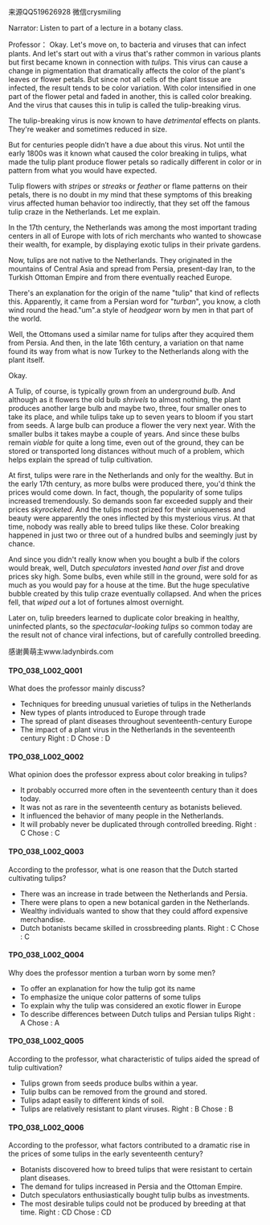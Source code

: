 来源QQ519626928 微信crysmiling

Narrator:
Listen to part of a lecture in a botany class.

Professor：
Okay. Let's move on, to bacteria and viruses that can infect plants. And let's start out with a virus that's rather common in various plants but first became known in connection with *tulips*. This virus can cause a change in pigmentation that dramatically affects the color of the plant's leaves or flower petals. But since not all cells of the plant tissue are infected, the result tends to be color variation. With color intensified in one part of the flower petal and faded in another, this is called color breaking. And the virus that causes this in tulip is called the tulip-breaking virus.

The tulip-breaking virus is now known to have *detrimental* effects on plants. They're weaker and sometimes reduced in size.

But for centuries people didn’t have a due about this virus. Not until the early 1800s was it known what caused the color breaking in tulips, what made the tulip plant produce flower petals so radically different in color or in pattern from what you would have expected. 

Tulip flowers with *stripes* or *streaks* or *feather* or flame patterns on their petals, there is no doubt in my mind that these symptoms of this breaking virus affected human behavior too indirectly, that they set off the famous tulip craze in the Netherlands. Let me explain.

In the 17th century, the Netherlands was among the most important trading centers in all of Europe with lots of rich merchants who wanted to showcase their wealth, for example, by displaying exotic tulips in their private gardens. 

Now, tulips are not native to the Netherlands. They originated in the mountains of Central Asia and spread from Persia, present-day Iran, to the Turkish Ottoman Empire and from there eventually reached Europe.

There's an explanation for the origin of the name "tulip" that kind of reflects this. Apparently, it came from a Persian word for "*turban*", you know, a cloth wind round the head."um".a style of *headgear* worn by men in that part of the world.

Well, the Ottomans used a similar name for tulips after they acquired them from Persia. And then, in the late 16th century, a variation on that name found its way from what is now Turkey to the Netherlands along with the plant itself.

Okay.

A Tulip, of course, is typically grown from an underground *bulb*. And although as it flowers the old bulb *shrivels* to almost nothing, the plant produces another large bulb and maybe two, three, four smaller ones to take its place, and while tulips take up to seven years to bloom if you start from seeds. A large bulb can produce a flower the very next year. With the smaller bulbs it takes maybe a couple of years. And since these bulbs remain *viable* for quite a long time, even out of the ground, they can be stored or transported long distances without much of a problem, which helps explain the spread of tulip cultivation.

At first, tulips were rare in the Netherlands and only for the wealthy. But in the early 17th century, as more bulbs were produced there, you'd think the prices would come down. In fact, though, the popularity of some tulips increased tremendously. So demands soon far exceeded supply and their prices *skyrocketed*. And the tulips most prized for their uniqueness and beauty were apparently the ones inflected by this mysterious virus. At that time, nobody was really able to breed tulips like these. Color breaking happened in just two or three out of a hundred bulbs and seemingly just by chance. 

And since you didn't really know when you bought a bulb if the colors would break, well, Dutch *speculators* invested *hand over fist* and drove prices sky high. Some bulbs, even while still in the ground, were sold for as much as you would pay for a house at the time. But the huge speculative bubble created by this tulip craze eventually collapsed. And when the prices fell, that *wiped out* a lot of fortunes almost overnight.

Later on, tulip breeders learned to duplicate color breaking in healthy, uninfected plants, so the *spectacular-looking tulips* so common today are the result not of chance viral infections, but of carefully controlled breeding.

感谢黄萌主www.ladynbirds.com

#### TPO_038_L002_Q001
What does the professor mainly discuss?
- Techniques for breeding unusual varieties of tulips in the Netherlands
- New types of plants introduced to Europe through trade
- The spread of plant diseases throughout seventeenth-century Europe
- The impact of a plant virus in the Netherlands in the seventeenth century
Right : D	Chose : D


#### TPO_038_L002_Q002
What opinion does the professor express about color breaking in tulips?
- It probably occurred more often in the seventeenth century than it does today.
- It was not as rare in the seventeenth century as botanists believed.
- It influenced the behavior of many people in the Netherlands.
- It will probably never be duplicated through controlled breeding.
Right : C	Chose : C


#### TPO_038_L002_Q003
According to the professor, what is one reason that the Dutch started cultivating tulips?
- There was an increase in trade between the Netherlands and Persia.
- There were plans to open a new botanical garden in the Netherlands.
- Wealthy individuals wanted to show that they could afford expensive merchandise.
- Dutch botanists became skilled in crossbreeding plants.
Right : C	Chose : C


#### TPO_038_L002_Q004
Why does the professor mention a turban worn by some men?
- To offer an explanation for how the tulip got its name
- To emphasize the unique color patterns of some tulips
- To explain why the tulip was considered an exotic flower in Europe
- To describe differences between Dutch tulips and Persian tulips
Right : A	Chose : A


#### TPO_038_L002_Q005
According to the professor, what characteristic of tulips aided the spread of tulip cultivation?
- Tulips grown from seeds produce bulbs within a year.
- Tulip bulbs can be removed from the ground and stored.
- Tulips adapt easily to different kinds of soil.
- Tulips are relatively resistant to plant viruses.
Right : B	Chose : B


#### TPO_038_L002_Q006
According to the professor, what factors contributed to a dramatic rise in the prices of some tulips in the early seventeenth century?
- Botanists discovered how to breed tulips that were resistant to certain plant diseases.
- The demand for tulips increased in Persia and the Ottoman Empire.
- Dutch speculators enthusiastically bought tulip bulbs as investments.
- The most desirable tulips could not be produced by breeding at that time.
Right : CD	Chose :  CD
